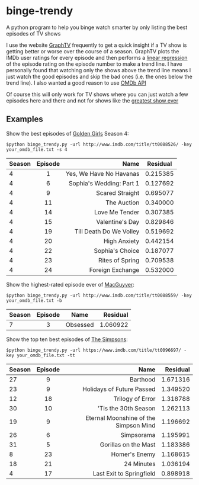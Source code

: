 # binge-trendy
A python program to help you binge watch smarter by only listing the best episodes of TV shows

I use the website [GraphTV](http://graphtv.kevinformatics.com/)
frequently to get a quick insight if a TV show is getting better or
worse over the course of a season. GraphTV plots the IMDb user ratings for every episode and then performs a
[linear regression](https://en.wikipedia.org/wiki/Linear_regression) of
the episode rating on the episode number to make a trend line. I have personally found that
watching only the shows above the trend line means I just watch the good
episodes and skip the bad ones (i.e. the ones below the trend line). I
also wanted a good reason to use [OMDb API](http://www.omdbapi.com/)

Of course this will only work for TV shows where you can just watch a few
episodes here and there and not for shows like the [greatest show ever](http://www.imdb.com/title/tt0306414/)

## Examples
Show the best episodes of [Golden Girls](http://www.imdb.com/title/tt0088526/) Season 4:

```$python binge_trendy.py -url http://www.imdb.com/title/tt0088526/ -key your_omdb_file.txt -s 4```

|   Season| Episode |                                Name| Residual
| -------- | :-----: | ----------------------------------:|  :--------:|
|       4 |     1 |               Yes, We Have No Havanas|   0.215385|
|       4 |     6 |              Sophia's Wedding: Part 1|   0.127692|
|       4 |     9 |                       Scared Straight|   0.695077|
|      4  |   11  |                          The Auction|    0.340000|
|      4  |   14  |                       Love Me Tender|    0.307385|
|      4  |   15  |                      Valentine's Day|    0.829846|
|      4  |   19  |              Till Death Do We Volley|    0.519692|
|      4  |   20  |                         High Anxiety|    0.442154|
|      4  |   22  |                      Sophia's Choice|    0.187077|
|      4  |   23  |                      Rites of Spring|    0.709538|
|      4  |   24  |                     Foreign Exchange|    0.532000|


Show the highest-rated episode ever of [MacGuyver](http://www.imdb.com/title/tt0088559/):

```$python binge_trendy.py -url http://www.imdb.com/title/tt0088559/ -key your_omdb_file.txt -b```

|Season| Episode |       Name | Residual|
| -------- | :-----: | :--------: | ----------:|
|    7      | 3    | Obsessed  | 1.060922

Show the top ten best episodes of [The Simpsons](https://www.imdb.com/title/tt0096697/):

```$python binge_trendy.py -url https://www.imdb.com/title/tt0096697/ -key your_omdb_file.txt -tt```

| Season| Episode|                                 Name|  Residual|
| ----- | :-----: | -----------------------------------: | -------:|
|   27  |     9  |                               Barthood|  1.671316|
|   23  |     9  |              Holidays of Future Passed|  1.349520|
|   12  |    18  |                       Trilogy of Error|  1.318788|
|   30  |    10  |                   'Tis the 30th Season|  1.262113|
|   19  |     9  |  Eternal Moonshine of the Simpson Mind|  1.196692|
|   26  |     6  |                             Simpsorama|  1.195991|
|   31  |     5  |                   Gorillas on the Mast|  1.183386|
|    8  |    23  |                          Homer's Enemy|  1.168615|
|   18  |    21  |                             24 Minutes|  1.036194|
|    4  |    17  |               Last Exit to Springfield|  0.898918|
